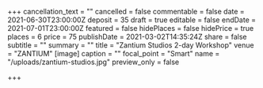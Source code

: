 +++
cancellation_text = ""
cancelled = false
commentable = false
date = 2021-06-30T23:00:00Z
deposit = 35
draft = true
editable = false
endDate = 2021-07-01T23:00:00Z
featured = false
hidePlaces = false
hidePrice = true
places = 6
price = 75
publishDate = 2021-03-02T14:35:24Z
share = false
subtitle = ""
summary = ""
title = "Zantium Studios 2-day Workshop"
venue = "ZANTIUM"
[image]
caption = ""
focal_point = "Smart"
name = "/uploads/zantium-studios.jpg"
preview_only = false

+++
